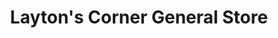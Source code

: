 ---
title: "Layton's Corner General Store"
url: /pleasant-lake/laytons-corner-general-store/
shop: Lebensmittel
---